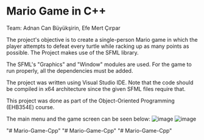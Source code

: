 # Mario Game in C++

Team: Adnan Can Büyükşirin,
      Efe Mert Çırpar


The project's objective is to create a single-person Mario game in which the player attempts to defeat every turtle while racking up as many points as possible. The Project makes use of the SFML library.

The SFML's "Graphics" and "Window" modules are used. For the game to run properly, all the dependencies must be added.

The project was written using Visual Studio IDE. Note that the code should be compiled in x64 architecture since the given SFML files require that.

This project was done as part of the Object-Oriented Programming (EHB354E) course.

The main menu and the game screen can be seen below:
![image](https://github.com/adnancanb/Mario-game-EHB354E-Project-Spring-2022-2023/assets/123959263/c1221fee-1d79-4f7f-8d7e-368ef227a817)
![image](https://github.com/adnancanb/Mario-game-EHB354E-Project-Spring-2022-2023/assets/123959263/10ffc06c-33a2-4e22-8af0-3d5a7891838a)

"# Mario-Game-Cpp" 
"# Mario-Game-Cpp" 
"# Mario-Game-Cpp" 
